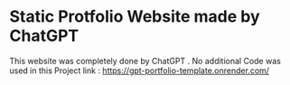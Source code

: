 # Static Protfolio Website made by ChatGPT
 This website was completely done by ChatGPT . No additional Code was used in this Project
link : https://gpt-portfolio-template.onrender.com/
